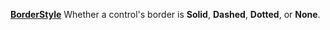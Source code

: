 [**BorderStyle**](properties-color-border.md) Whether a control's border is **Solid**, **Dashed**, **Dotted**, or **None**.
